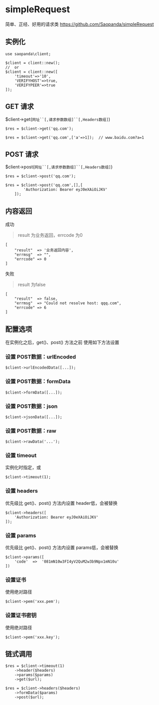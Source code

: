 # simpleRequest
简单、正经、好用的请求类
https://github.com/Saopanda/simpleRequest

## 实例化

```    
use saopanda\client;

$client = client::new();
//  or
$client = client::new([         
    'timeout'=>'10',
    'VERIFYHOST'=>true,
    'VERIFYPEER'=>true
]);
```

## GET 请求
$client->get(`网址``[,请求参数数组]``[,Headers数组]`)

```
$res = $client->get('qq.com');

$res = $client->get('qq.com',['a'=>1]);  // www.baidu.com?a=1
```   
    
## POST 请求
$client->post(`网址``[,请求参数数组]``[,Headers数组]`)
```
$res = $client->post('qq.com');

$res = $client->post('qq.com',[],[
        'Authorization: Bearer eyJ0eXAiOiJKV'
    ]);
```

## 内容返回
成功

> result 为业务返回，errcode 为0

```
[
    "result"  => '业务返回内容',
    "errmsg"  => "",
    "errcode" => 0
]
```

失败
> result 为false

```
[
    "result"  => false,
    "errmsg"  => "Could not resolve host: qqq.com",
    "errcode" => 6
]
```

## 配置选项
在实例化之后，get()、post() 方法之前 使用如下方法设置

### 设置 POST数据：urlEncoded
```
$client->urlEncodedData([...]);
```

### 设置 POST数据：formData
```
$client->formData([...]);
```

### 设置 POST数据：json
```
$client->jsonData([...]);
```
### 设置 POST数据：raw
```
$client->rawData('...');
```

### 设置 timeout
实例化时指定，或
```
$client->timeout(1);
```

### 设置 headers
优先级比 get()、post() 方法内设置 header低，会被替换
```
$client->headers([
    'Authorization: Bearer eyJ0eXAiOiJKV'
]);
```

### 设置 params
优先级比 get()、post() 方法内设置 params低，会被替换
```
$client->params([
    'code'  =>  '081mN10w3FI4yV2QuM2w3b9Npx1mN10u'
])
```
### 设置证书
使用绝对路径
```
$client->pem('xxx.pem');
```

### 设置证书密钥
使用绝对路径
```
$client->pem('xxx.key');
```

## 链式调用

```
$res = $client->timeout(1)
    ->header($headers)
    ->params($params)
    ->get($url);
```
``` 
$res = $client->headers($headers)
    ->formData($params)
    ->post($url);
```
